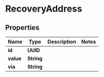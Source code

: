 

# RecoveryAddress


## Properties

Name | Type | Description | Notes
------------ | ------------- | ------------- | -------------
**id** | **UUID** |  | 
**value** | **String** |  | 
**via** | **String** |  | 




